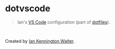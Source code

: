 # dotvscode
> Ian's [VS Code](https://code.visualstudio.com/) configuration (part of
  [dotfiles](https://github.com/ianwalter/dotfiles)).



&nbsp;

Created by [Ian Kennington Walter](http://iankwalter.com).
